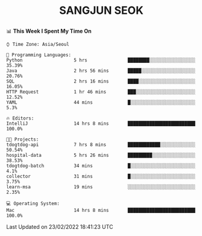 <h1>
 <p align="center">
   SANGJUN SEOK
 </p>
</h1>

<!--START_SECTION:waka-->
📊 **This Week I Spent My Time On** 

```text
⌚︎ Time Zone: Asia/Seoul

💬 Programming Languages: 
Python                   5 hrs               ████████░░░░░░░░░░░░░░░░░   35.39% 
Java                     2 hrs 56 mins       █████░░░░░░░░░░░░░░░░░░░░   20.76% 
SQL                      2 hrs 16 mins       ████░░░░░░░░░░░░░░░░░░░░░   16.05% 
HTTP Request             1 hr 46 mins        ███░░░░░░░░░░░░░░░░░░░░░░   12.52% 
YAML                     44 mins             █░░░░░░░░░░░░░░░░░░░░░░░░   5.3%

🔥 Editors: 
IntelliJ                 14 hrs 8 mins       █████████████████████████   100.0%

🐱‍💻 Projects: 
tdogtdog-api             7 hrs 8 mins        ████████████░░░░░░░░░░░░░   50.54% 
hospital-data            5 hrs 26 mins       █████████░░░░░░░░░░░░░░░░   38.53% 
tdogtdog-batch           34 mins             █░░░░░░░░░░░░░░░░░░░░░░░░   4.1% 
collector                31 mins             █░░░░░░░░░░░░░░░░░░░░░░░░   3.75% 
learn-msa                19 mins             ░░░░░░░░░░░░░░░░░░░░░░░░░   2.35%

💻 Operating System: 
Mac                      14 hrs 8 mins       █████████████████████████   100.0%

```


 Last Updated on 23/02/2022 18:41:23 UTC
<!--END_SECTION:waka-->
